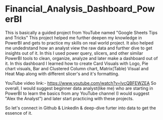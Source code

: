# Financial_Analysis_Dashboard_PowerBI

This is basically a guided project from YouTube named "Google Sheets Tips and Tricks"
This project helped me further deepen my knowledge in PowerBI and gets to practice my skills on real world project.
It also helped me undedrstand how an analyst view the raw data and further dive to get insights out of it.
In this I used power query, slicers, and other similar PowerBI tools to clean, organize, analyze and later make a dashboard out of it.
In this dashboard I learned how to create Card Visuals with Logo, Pie chart visuals, Bar and Clustered Column chart, Matrix(Table) Visual and Heat Map along with different slicer's and it's formatting.

YouTube video link:- https://www.youtube.com/watch?v=lvcQBFEWZEA
So overall, I would suggest beginner data analyst(like me) who are starting in PowerBI to learn the basics from any YouTube channel
(I would suggest "Alex the Analyst") and later start practicing with these projects.

So let's connect in Github & LinkedIn & deep-dive furter into data to get the essence of it.

